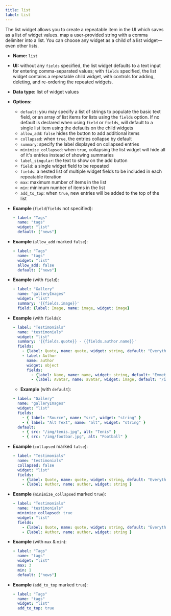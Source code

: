 ```yaml
---
title: list
label: List
---
```

The list widget allows you to create a repeatable item in the UI which saves as a list of widget values. map a user-provided string with a comma delimiter into a list. You can choose any widget as a child of a list widget—even other lists.

* **Name:** `list`
* **UI:** without any `fields` specified, the list widget defaults to a text input for entering comma-separated values; with `fields`  specified, the list widget contains a repeatable child widget, with controls for adding, deleting, and re-ordering the repeated widgets.
* **Data type:** list of widget values
* **Options:**

  * `default`: you may specify a list of strings to populate the basic text
    field, or an array of list items for lists using the `fields` option. If no
    default is declared when using `field` or `fields`, will default to a single
    list item using the defaults on the child widgets
  * `allow_add`: `false` hides the button to add additional items
  * `collapsed`: when `true`, the entries collapse by default
  * `summary`: specify the label displayed on collapsed entries
  * `minimize_collapsed`: when `true`, collapsing the list widget will hide all of it's entries instead of showing summaries
  * `label_singular`: the text to show on the add button
  * `field`: a single widget field to be repeated
  * `fields`: a nested list of multiple widget fields to be included in each repeatable iteration
  * `max`: maximum number of items in the list
  * `min`: minimum number of items in the list
  * `add_to_top`: when `true`, new entries will be added to the top of the list
* **Example** (`field`/`fields` not specified):

  ```yaml
  - label: "Tags"
    name: "tags"
    widget: "list"
    default: ["news"]
  ```
* **Example** (`allow_add` marked `false`):

  ```yaml
  - label: "Tags"
    name: "tags"
    widget: "list"
    allow_add: false
    default: ["news"]
  ```
* **Example** (with `field`):

  ```yaml
  - label: "Gallery"
    name: "galleryImages"
    widget: "list"
    summary: '{{fields.image}}'
    field: {label: Image, name: image, widget: image}
  ```
* **Example** (with `fields`):

  ```yaml
  - label: "Testimonials"
    name: "testimonials"
    widget: "list"
    summary: '{{fields.quote}} - {{fields.author.name}}'
    fields:
      - {label: Quote, name: quote, widget: string, default: "Everything is awesome!"}
      - label: Author
        name: author
        widget: object
        fields:
          - {label: Name, name: name, widget: string, default: "Emmet"}
          - {label: Avatar, name: avatar, widget: image, default: "/img/emmet.jpg"}
  ```

  * **Example** (with `default`):

  ```yaml
  - label: "Gallery"
    name: "galleryImages"
    widget: "list"
    fields:
      - { label: "Source", name: "src", widget: "string" }
      - { label: "Alt Text", name: "alt", widget: "string" }
    default:
      - { src: "/img/tenis.jpg", alt: "Tenis" }
      - { src: "/img/footbar.jpg", alt: "Football" }
  ```
  
* **Example** (`collapsed` marked `false`):

  ```yaml
  - label: "Testimonials"
    name: "testimonials"
    collapsed: false
    widget: "list"
    fields:
      - {label: Quote, name: quote, widget: string, default: "Everything is awesome!"}
      - {label: Author, name: author, widget: string }
  ```
* **Example** (`minimize_collapsed` marked `true`):

  ```yaml
  - label: "Testimonials"
    name: "testimonials"
    minimize_collapsed: true
    widget: "list"
    fields:
      - {label: Quote, name: quote, widget: string, default: "Everything is awesome!"}
      - {label: Author, name: author, widget: string }
  ```

* **Example** (with `max` & `min`):
  ```yaml
  - label: "Tags"
    name: "tags"
    widget: "list"
    max: 3
    min: 1
    default: ["news"]
  ```
* **Example** (`add_to_top` marked `true`):
  ```yaml
  - label: "Tags"
    name: "tags"
    widget: "list"
    add_to_top: true
  ```